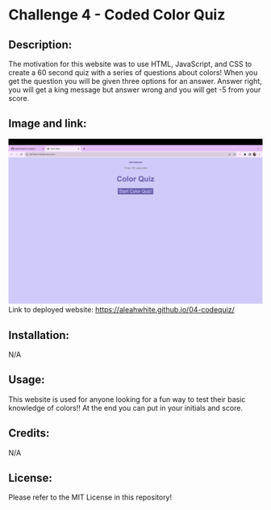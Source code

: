 # Challenge 4 - Coded Color Quiz

## Description:
The motivation for this website was to use HTML, JavaScript, and CSS to create a 60 second quiz with a series of questions about colors! When you get the question you will be given three options for an answer. Answer right, you will get a king message but answer wrong and you will get -5 from your score. 

## Image and link:
![Alt text](./assets/quiz-screenshot.png)
Link to deployed website: https://aleahwhite.github.io/04-codequiz/

## Installation:
N/A

## Usage:
This website is used for anyone looking for a fun way to test their basic knowledge of colors!! At the end you can put in your initials and score.

## Credits:
N/A

## License:
Please refer to the MIT License in this repository!